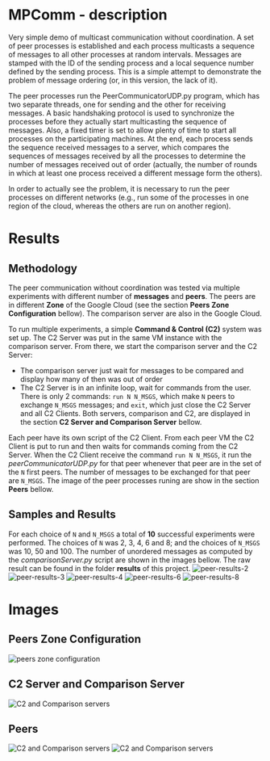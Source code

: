 # MPComm - description
Very simple demo of multicast communication without coordination.
A set of peer processes is established and each process multicasts a sequence of messages to all other processes at random intervals. Messages are stamped with the ID of the sending process and a local sequence number defined by the sending process. This is a simple attempt to demonstrate the problem of message ordering (or, in this version, the lack of it).

The peer processes run the PeerCommunicatorUDP.py program, which has two separate threads, one for sending and the other for receiving messages. A basic handshaking protocol is used to synchronize the processes before they actually start multicasting the sequence of messages. Also, a fixed timer is set to allow plenty of time to start all processes on the participating machines. At the end, each process sends the sequence received messages to a server, which compares the sequences of messages received by all the processes to determine the number of messages received out of order (actually, the number of rounds in which at least one process received a different message form the others).


In order to actually see the problem, it is necessary to run the peer processes on different networks (e.g., run some of the processes in one region of the cloud, whereas the others are run on another region).


# Results

## Methodology
The peer communication without coordination was tested via multiple experiments with different number of **messages** and **peers**. The peers are in different **Zone** of the Google Cloud (see the section **Peers Zone Configuration** bellow). The comparison server are also in the Google Cloud.

To run multiple experiments, a simple **Command & Control (C2)** system was set up. The C2 Server was put in the same VM instance with the comparison server. From there, we start the comparison server and the C2 Server:
- The comparison server just wait for messages to be compared and display how many of then was out of order
- The C2 Server is in an infinite loop, wait for commands from the user. There is only 2 commands: `run N N_MSGS`, which make `N` peers to exchange `N_MSGS` messages; and `exit`, which just close the C2 Server and all C2 Clients.
Both servers, comparison and C2, are displayed in the section **C2 Server and Comparison Server** bellow.

Each peer have its own script of the C2 Client. From each peer VM the C2 Client is put to run and then waits for commands coming from the C2 Server. When the C2 Client receive the command `run N N_MSGS`, it run the *peerCommunicatorUDP.py* for that peer whenever that peer are in the set of the `N` first peers. The number of messages to be exchanged for that peer are `N_MSGS`. The image of the peer processes runing are show in the section **Peers** bellow.

## Samples and Results
For each choice of `N` and `N_MSGS` a total of **10** successful experiments were performed. The choices of `N` was 2, 3, 4, 6 and 8; and the choices of `N_MSGS` was 10, 50 and 100. The number of unordered messages as computed by the *comparisonServer.py* script are shown in the images bellow. The raw result can be found in the folder **results** of this project.
![peer-results-2](./images/results-2.png)
![peer-results-3](./images/results-3.png)
![peer-results-4](./images/results-4.png)
![peer-results-6](./images/results-6.png)
![peer-results-8](./images/results-8.png)


# Images
## Peers Zone Configuration
![peers zone configuration](./images/peers-location.png)

## C2 Server and Comparison Server
![C2 and Comparison servers](./images/comparacao.png)

## Peers
![C2 and Comparison servers](./images/peers-0123.png)
![C2 and Comparison servers](./images/peers-4567.png)
